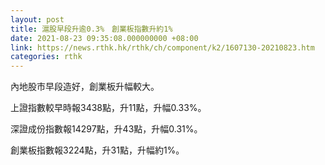 ```yaml
---
layout: post
title: 滬股早段升逾0.3%　創業板指數升約1%
date: 2021-08-23 09:35:08.000000000 +08:00
link: https://news.rthk.hk/rthk/ch/component/k2/1607130-20210823.htm
categories: rthk
---
```


內地股市早段造好，創業板升幅較大。

上證指數較早時報3438點，升11點，升幅0.33%。

深證成份指數報14297點，升43點，升幅0.31%。

創業板指數報3224點，升31點，升幅約1%。
